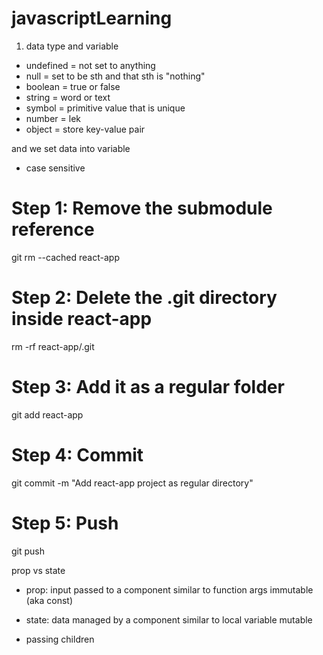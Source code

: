 # javascriptLearning

1. data type and variable

- undefined = not set to anything
- null = set to be sth and that sth is "nothing"
- boolean = true or false
- string = word or text
- symbol = primitive value that is unique
- number = lek
- object = store key-value pair

and we set data into variable

- case sensitive

# Step 1: Remove the submodule reference

git rm --cached react-app

# Step 2: Delete the .git directory inside react-app

rm -rf react-app/.git

# Step 3: Add it as a regular folder

git add react-app

# Step 4: Commit

git commit -m "Add react-app project as regular directory"

# Step 5: Push

git push

prop vs state

- prop:
  input passed to a component
  similar to function args
  immutable (aka const)

- state:
  data managed by a component
  similar to local variable
  mutable

- passing children
